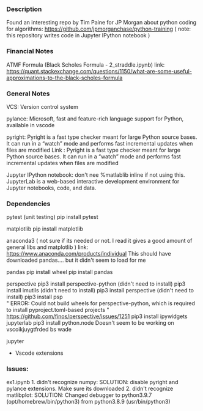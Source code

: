 ### Description
Found an interesting repo by Tim Paine for JP Morgan about python coding for algorithms:
https://github.com/jpmorganchase/python-training
( note: this repository writes code in Jupyter IPython notebook )

### Financial Notes

ATMF Formula (Black Scholes Formula - 2_straddle.ipynb)
    link:   https://quant.stackexchange.com/questions/1150/what-are-some-useful-approximations-to-the-black-scholes-formula


### General Notes
VCS:
    Version control system

pylance:
    Microsoft, fast and feature-rich language support for Python, available in vscode

pyright:
    Pyright is a fast type checker meant for large Python source bases. It can run in 
    a “watch” mode and performs fast incremental updates when files are modified
    Link : Pyright is a fast type checker meant for large Python source bases. It can 
           run in a “watch” mode and performs fast incremental updates when files are modified

Jupyter IPython notebook:
    don't nee %matlablib inline if not using this. JupyterLab is a web-based interactive 
    development environment for Jupyter notebooks, code, and data. 

### Dependencies
pytest (unit testing)
    pip install pytest

matplotlib
    pip install matplotlib

anaconda3 
( not sure if its needed or not. I read it gives a good amount of general libs and matplotlib )
link: https://www.anaconda.com/products/individual
This should have downloaded pandas.... but it didn't seem to load for me

pandas
    pip install wheel
    pip install pandas

perspective
    pip3 install perspective-python
        (didn't need to install) pip3 install imutils
        (didn't need to install) pip3 install perspective
        (didn't need to install) pip3 install psp    
        " ERROR: Could not build wheels for perspective-python, which is required to install pyproject.toml-based projects "
        https://github.com/finos/perspective/issues/1251
    pip3 install ipywidgets jupyterlab
    pip3 install python.node
    Doesn't seem to be working on vscoikjuygtfrded bs wade


jupyter
-   Vscode extensions

### Issues:
ex1.ipynb
    1. didn't recognize numpy:
        SOLUTION:   disable pyright and pylance extensions. Make sure its downloaded
    2. didn't recognize matlibplot:
        SOLUTION:   Changed debugger to python3.9.7 (opt/homebrew/bin/python3) from python3.8.9 (usr/bin/python3) 
        


    

    